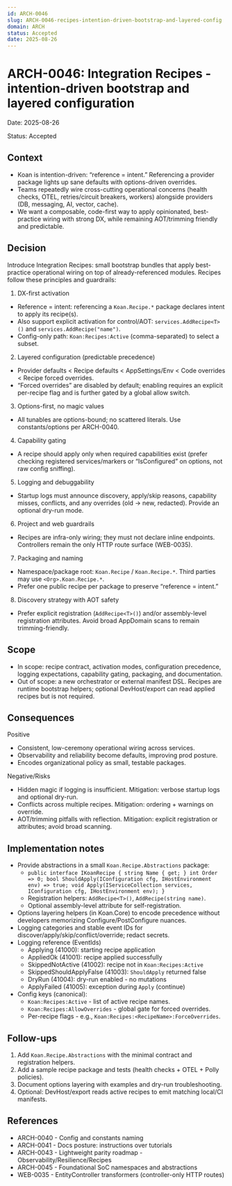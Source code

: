 ```yaml
---
id: ARCH-0046
slug: ARCH-0046-recipes-intention-driven-bootstrap-and-layered-config
domain: ARCH
status: Accepted
date: 2025-08-26
---
```


# ARCH-0046: Integration Recipes - intention-driven bootstrap and layered configuration

Date: 2025-08-26

Status: Accepted

## Context

- Koan is intention-driven: “reference = intent.” Referencing a provider package lights up sane defaults with options-driven overrides.
- Teams repeatedly wire cross-cutting operational concerns (health checks, OTEL, retries/circuit breakers, workers) alongside providers (DB, messaging, AI, vector, cache).
- We want a composable, code-first way to apply opinionated, best-practice wiring with strong DX, while remaining AOT/trimming friendly and predictable.

## Decision

Introduce Integration Recipes: small bootstrap bundles that apply best-practice operational wiring on top of already-referenced modules. Recipes follow these principles and guardrails:

1. DX-first activation

- Reference = intent: referencing a `Koan.Recipe.*` package declares intent to apply its recipe(s).
- Also support explicit activation for control/AOT: `services.AddRecipe<T>()` and `services.AddRecipe("name")`.
- Config-only path: `Koan:Recipes:Active` (comma-separated) to select a subset.

2. Layered configuration (predictable precedence)

- Provider defaults < Recipe defaults < AppSettings/Env < Code overrides < Recipe forced overrides.
- “Forced overrides” are disabled by default; enabling requires an explicit per-recipe flag and is further gated by a global allow switch.

3. Options-first, no magic values

- All tunables are options-bound; no scattered literals. Use constants/options per ARCH-0040.

4. Capability gating

- A recipe should apply only when required capabilities exist (prefer checking registered services/markers or “IsConfigured” on options, not raw config sniffing).

5. Logging and debuggability

- Startup logs must announce discovery, apply/skip reasons, capability misses, conflicts, and any overrides (old → new, redacted). Provide an optional dry-run mode.

6. Project and web guardrails

- Recipes are infra-only wiring; they must not declare inline endpoints. Controllers remain the only HTTP route surface (WEB-0035).

7. Packaging and naming

- Namespace/package root: `Koan.Recipe` / `Koan.Recipe.*`. Third parties may use `<Org>.Koan.Recipe.*`.
- Prefer one public recipe per package to preserve “reference = intent.”

8. Discovery strategy with AOT safety

- Prefer explicit registration (`AddRecipe<T>()`) and/or assembly-level registration attributes. Avoid broad AppDomain scans to remain trimming-friendly.

## Scope

- In scope: recipe contract, activation modes, configuration precedence, logging expectations, capability gating, packaging, and documentation.
- Out of scope: a new orchestrator or external manifest DSL. Recipes are runtime bootstrap helpers; optional DevHost/export can read applied recipes but is not required.

## Consequences

Positive

- Consistent, low-ceremony operational wiring across services.
- Observability and reliability become defaults, improving prod posture.
- Encodes organizational policy as small, testable packages.

Negative/Risks

- Hidden magic if logging is insufficient. Mitigation: verbose startup logs and optional dry-run.
- Conflicts across multiple recipes. Mitigation: ordering + warnings on override.
- AOT/trimming pitfalls with reflection. Mitigation: explicit registration or attributes; avoid broad scanning.

## Implementation notes

- Provide abstractions in a small `Koan.Recipe.Abstractions` package:
  - `public interface IKoanRecipe { string Name { get; } int Order => 0; bool ShouldApply(IConfiguration cfg, IHostEnvironment env) => true; void Apply(IServiceCollection services, IConfiguration cfg, IHostEnvironment env); }`
  - Registration helpers: `AddRecipe<T>()`, `AddRecipe(string name)`.
  - Optional assembly-level attribute for self-registration.
- Options layering helpers (in Koan.Core) to encode precedence without developers memorizing Configure/PostConfigure nuances.
- Logging categories and stable event IDs for discover/apply/skip/conflict/override; redact secrets.
- Logging reference (EventIds)
  - Applying (41000): starting recipe application
  - AppliedOk (41001): recipe applied successfully
  - SkippedNotActive (41002): recipe not in `Koan:Recipes:Active`
  - SkippedShouldApplyFalse (41003): `ShouldApply` returned false
  - DryRun (41004): dry-run enabled - no mutations
  - ApplyFailed (41005): exception during `Apply` (continue)
- Config keys (canonical):
  - `Koan:Recipes:Active` - list of active recipe names.
  - `Koan:Recipes:AllowOverrides` - global gate for forced overrides.
  - Per-recipe flags - e.g., `Koan:Recipes:<RecipeName>:ForceOverrides`.

## Follow-ups

1. Add `Koan.Recipe.Abstractions` with the minimal contract and registration helpers.
2. Add a sample recipe package and tests (health checks + OTEL + Polly policies).
3. Document options layering with examples and dry-run troubleshooting.
4. Optional: DevHost/export reads active recipes to emit matching local/CI manifests.

## References

- ARCH-0040 - Config and constants naming
- ARCH-0041 - Docs posture: instructions over tutorials
- ARCH-0043 - Lightweight parity roadmap - Observability/Resilience/Recipes
- ARCH-0045 - Foundational SoC namespaces and abstractions
- WEB-0035 - EntityController transformers (controller-only HTTP routes)
